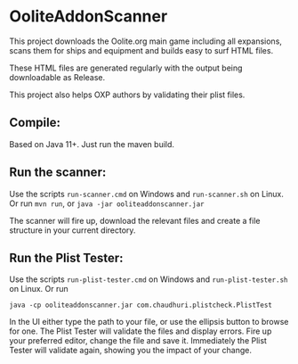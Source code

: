 # OoliteAddonScanner

This project downloads the Oolite.org main game including all expansions,
scans them for ships and equipment and builds easy to surf HTML files.

These HTML files are generated regularly with the output being downloadable as Release.

This project also helps OXP authors by validating their plist files.

## Compile:
Based on Java 11+. Just run the maven build.

## Run the scanner:
Use the scripts `run-scanner.cmd` on Windows and `run-scanner.sh` on Linux.
Or run `mvn run`, or `java -jar ooliteaddonscanner.jar`

The scanner will fire up, download the relevant files and create a file structure
in your current directory.

## Run the Plist Tester:
Use the scripts `run-plist-tester.cmd` on Windows and `run-plist-tester.sh` on Linux.
Or run

    java -cp ooliteaddonscanner.jar com.chaudhuri.plistcheck.PlistTest

In the UI either type the path to your file, or use the ellipsis button to
browse for one. The Plist Tester will validate the files and display errors.
Fire up your preferred editor, change the file and save it. Immediately the 
Plist Tester will validate again, showing you the impact of your change.